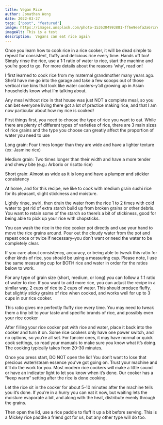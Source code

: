 ```yaml
---
title: Vegan Rice
author: Jonathan Wong 
date: 2022-03-27
tags: ["post", "featured"]
image: https://images.unsplash.com/photo-1536304993881-ff6e9eefa2a6?crop=entropy&cs=tinysrgb&fm=jpg&ixlib=rb-1.2.1&q=80&raw_url=true&ixid=MnwxMjA3fDB8MHxwaG90by1wYWdlfHx8fGVufDB8fHx8&auto=format&fit=crop&w=1470
imageAlt: This is a test
description:  Vegans can eat rice again
---
```

Once you learn how to cook rice in a rice cooker, it will be dead simple to repeat for consistent, fluffy and delicious rice every time. Hands off too! Simply rinse the rice, use a 1:1 ratio of water to rice, start the machine and you’re good to go. For more details about the reasons ‘why’, read on!

I first learned to cook rice from my maternal grandmother many years ago. She’d have me go into the garage and take a few scoops out of those vertical rice bins that look like water coolers–y’all growing up in Asian households know what I’m talking about.

Any meal without rice in that house was just NOT a complete meal, so you can bet everyone living there got a lot of practice making rice, and that I am now particular about how my rice is cooked!

First things first, you need to choose the type of rice you want to eat. While there are plenty of different types of varieties of rice, there are 3 main sizes of rice grains and the type you choose can greatly affect the proportion of water you need to use

Long grain: Four times longer than they are wide and have a lighter texture (ex: Jasmine rice)

Medium grain: Two times longer than their width and have a more tender and chewy bite (e.g.: Arborio or risotto rice)

Short grain: Almost as wide as it is long and have a plumper and stickier consistency

At home, and for this recipe, we like to cook with medium grain sushi rice for its pleasant, slight stickiness and moisture.

Lightly rinse, swirl, then drain the water from the rice 1 to 2 times with cold water to get rid of extra starch build up from broken grains or other debris. You want to retain some of the starch so there’s a bit of stickiness, good for being able to pick up your rice with chopsticks.

You can wash the rice in the rice cooker pot directly and use your hand to move the rice grains around. Pour out the cloudy water from the pot and repeat once or twice if necessary–you don’t want or need the water to be completely clear.

If you care about consistency, accuracy, or being able to tweak this ratio for other kinds of rice, you should be using a measuring cup. Please note, I use the same measuring cup for BOTH rice and water in order for the ratios below to work.

For any type of grain size (short, medium, or long) you can follow a 1:1 ratio of water to rice. If you want to add more rice, you can adjust the recipe in a similar way, 2 cups of rice to 2 cups of water. This should produce fluffy, but slightly sticky grains of rice when cooked, and works well for up to 3 cups in our rice cooker.

This ratio gives me perfectly fluffy rice every time. You may need to tweak them a tiny bit to your taste and specific brands of rice, and possibly even your rice cooker 

After filling your rice cooker pot with rice and water, place it back into the cooker and turn it on. Some rice cookers only have one power switch, and no options, so you’re all set. For fancier ones, it may have normal or quick cook settings, so read your manuals to make sure you know what it’s doing. The cooking typically takes from 20-30 minutes.

Once you press start, DO NOT open the lid! You don’t want to lose that precious water/steam essence you’ve got going on. Trust your machine and it’ll do the work for you. Most modern rice cookers will make a little sound or have an indicator light to let you know when it’s done. Our cooker has a “keep warm” setting after the rice is done cooking.

Let the rice sit in the cooker for about 5-10 minutes after the machine tells you it’s done. If you’re in a hurry you can eat it now, but waiting lets the moisture evaporate a bit, and along with the heat, distribute evenly through the grains.

Then open the lid, use a rice paddle to fluff it up a bit before serving. This is a Mickey rice paddle a friend got for us, but any other type will do too. 